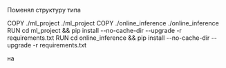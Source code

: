 Поменял структуру типа 

COPY ./ml_project ./ml_project
COPY ./online_inference ./online_inference
RUN cd ml_project && pip install --no-cache-dir --upgrade -r requirements.txt
RUN cd online_inference && pip install --no-cache-dir --upgrade -r requirements.txt

на
